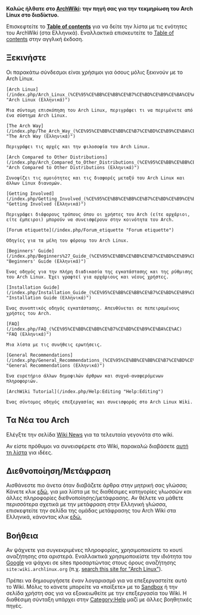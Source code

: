 **Καλώς ήλθατε στο [ArchWiki](/index.php/ArchWiki:About "ArchWiki:About"): την πηγή σας για την τεκμηρίωση του Arch Linux στο διαδίκτυο.**

Επισκεφτείτε το **[Table of contents](/index.php/Table_of_Contents_(%CE%95%CE%BB%CE%BB%CE%B7%CE%BD%CE%B9%CE%BA%CE%AC) "Table of Contents (Ελληνικά)")** για να δείτε την λίστα με τις ενότητες του ArchWiki (στα Ελληνικά). Εναλλακτικά επισκευτείτε το [Table of contents](/index.php/Table_of_contents "Table of contents") στην αγγλική έκδοση.

## Ξεκινήστε

Οι παρακάτω σύνδεσμοι είναι χρήσιμοι για όσους μόλις ξεκινούν με το Arch Linux.

	[Arch Linux](/index.php/Arch_Linux_(%CE%95%CE%BB%CE%BB%CE%B7%CE%BD%CE%B9%CE%BA%CE%AC) "Arch Linux (Ελληνικά)")

	Μια σύντομη επισκόπηση του Arch Linux, περιγράφει τι να περιμένετε από ένα σύστημα Arch Linux.

	[The Arch Way](/index.php/The_Arch_Way_(%CE%95%CE%BB%CE%BB%CE%B7%CE%BD%CE%B9%CE%BA%CE%AC) "The Arch Way (Ελληνικά)")

	Περιγράφει τις αρχές και την φιλοσοφία του Arch Linux.

	[Arch Compared to Other Distributions](/index.php/Arch_Compared_to_Other_Distributions_(%CE%95%CE%BB%CE%BB%CE%B7%CE%BD%CE%B9%CE%BA%CE%AC) "Arch Compared to Other Distributions (Ελληνικά)")

	Συνοψίζει τις ομοιότητες και τις διαφορές μεταξύ του Arch Linux και άλλων Linux διανομών.

	[Getting Involved](/index.php/Getting_Involved_(%CE%95%CE%BB%CE%BB%CE%B7%CE%BD%CE%B9%CE%BA%CE%AC) "Getting Involved (Ελληνικά)")

	Περιγράφει διάφορους τρόπους όπου οι χρήστες του Arch (είτε αρχάριοι, είτε έμπειροι) μπορούν να συνεισφέρουν στην κοινότητα του Arch.

	[Forum etiquette](/index.php/Forum_etiquette "Forum etiquette")

	Οδηγίες για τα μέλη του φόρουμ του Arch Linux.

	[Beginners' Guide](/index.php/Beginners%27_Guide_(%CE%95%CE%BB%CE%BB%CE%B7%CE%BD%CE%B9%CE%BA%CE%AC) "Beginners' Guide (Ελληνικά)")

	Ένας οδηγός για την πλήρη διαδικασία της εγκατάστασης και της ρύθμισης του Arch Linux. Έχει γραφτεί για αρχάριους και νέους χρήστες.

	[Installation Guide](/index.php/Installation_Guide_(%CE%95%CE%BB%CE%BB%CE%B7%CE%BD%CE%B9%CE%BA%CE%AC) "Installation Guide (Ελληνικά)")

	Ένας συνοπτικός οδηγός εγκατάστασης. Απευθύνεται σε πεπειραμένους χρήστες του Arch.

	[FAQ](/index.php/FAQ_(%CE%95%CE%BB%CE%BB%CE%B7%CE%BD%CE%B9%CE%BA%CE%AC) "FAQ (Ελληνικά)")

	Μια λίστα με τις συνήθεις ερωτήσεις.

	[General Recommendations](/index.php/General_Recommendations_(%CE%95%CE%BB%CE%BB%CE%B7%CE%BD%CE%B9%CE%BA%CE%AC) "General Recommendations (Ελληνικά)")

	Ένα ευρετήριο άλλων δημοφιλών άρθρων και συχνά-αναφερόμενων πληροφοριών.

	[ArchWiki Tutorial](/index.php/Help:Editing "Help:Editing")

	Ένας σύντομος οδηγός επεξεργασίας και συνεισφοράς στο Arch Linux Wiki.

## Τα Νέα του Arch

Ελέγξτε την σελίδα [Wiki News](/index.php/Wiki_News "Wiki News") για τα τελευταία γεγονότα στο wiki.

Αν είστε πρόθυμοι να συνεισφέρετε στο Wiki, παρακαλώ διαβάσετε [αυτή τη λίστα](/index.php/ArchWiki:Contributing "ArchWiki:Contributing") για ιδέες.

## Διεθνοποίηση/Μετάφραση

Αισθάνεστε πιο άνετα όταν διαβάζετε άρθρα στην μητρική σας γλώσσα; Κάνετε κλικ [εδώ](/index.php/Help:I18n#Languages "Help:I18n"), για μια λίστα με τις διαθέσιμες κατηγορίες γλωσσών και άλλες πληροφορίες διεθνοποίησης/μετάφρασης. Αν θέλετε να μάθετε περισσότερα σχετικά με την μετάφραση στην Ελληνική γλώσσα, επισκεφτείτε την σελίδα της ομάδας μετάφρασης του Arch Wiki στα Ελληνικά, κάνοντας κλικ [εδώ.](/index.php/ArchWiki_Translation_Team_(%CE%95%CE%BB%CE%BB%CE%B7%CE%BD%CE%B9%CE%BA%CE%AC) "ArchWiki Translation Team (Ελληνικά)")

## Βοήθεια

Αν ψάχνετε για συγκεκριμένες πληροφορίες, χρησιμοποιείστε το κουτί αναζήτησης στα αριστερά. Εναλλακτικά χρησιμοποιείστε την ιδιότητα του [Google](http://www.google.com/) να ψάχνει σε sites προσαρτώντας στους όρους αναζήτησης `site:wiki.archlinux.org` (π.χ. [search this site for "Arch Linux"](http://www.lmgtfy.com/?q=Arch+Linux+site%3Awiki.archlinux.org)).

Πρέπει να δημιουργήσετε έναν λογαριασμό για να επεξεργαστείτε αυτό το Wiki. Μόλις το κάνετε μπορείτε να «παίξετε» με το [Sandbox](/index.php/Sandbox "Sandbox") ή την σελίδα χρήστη σας για να εξοικειωθείτε με την επεξεργασία του Wiki. Η διαθέσιμη σύνταξη υπάρχει στην [Category:Help](/index.php/Category:Help "Category:Help") μαζί με άλλες βοηθητικές πηγές.